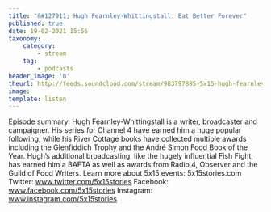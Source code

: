 ```yaml
---
title: "&#127911; Hugh Fearnley-Whittingstall: Eat Better Forever"
published: true
date: 19-02-2021 15:56
taxonomy:
    category:
        - stream
    tag:
        - podcasts
header_image: '0'
theurl: http://feeds.soundcloud.com/stream/983797885-5x15-hugh-fearnley-whittingstall-eat-better-forever.mp3
image: 
template: listen
--- 
```

Episode summary: Hugh Fearnley-Whittingstall is a writer, broadcaster and campaigner. His series for Channel 4 have earned him a huge popular following, while his River Cottage books have collected multiple awards including the Glenfiddich Trophy and the André Simon Food Book of the Year. Hugh’s additional broadcasting, like the hugely influential Fish Fight, has earned him a BAFTA as well as awards from Radio 4, Observer and the Guild of Food Writers. Learn more about 5x15 events: 5x15stories.com Twitter: www.twitter.com/5x15stories Facebook: www.facebook.com/5x15stories Instagram: www.instagram.com/5x15stories
